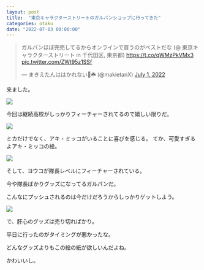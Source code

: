 ```yaml
---
layout: post
title:  "東京キャラクターストリートのガルパンショップに行ってきた"
categories: otaku
date: "2022-07-03 00:00:00"
---
```


<blockquote class="twitter-tweet tw-align-center"><p lang="ja" dir="ltr">ガルパンほぼ完売してるからオンラインで買うのがベストだな (@ 東京キャラクターストリート in 千代田区, 東京都) <a href="https://t.co/qWMzPkVMx3">https://t.co/qWMzPkVMx3</a> <a href="https://t.co/ZWt95z1SSf">pic.twitter.com/ZWt95z1SSf</a></p>&mdash; まきえたんははかれない🥦☘️ (@makietanX) <a href="https://twitter.com/makietanX/status/1542781874979962881?ref_src=twsrc%5Etfw">July 1, 2022</a></blockquote> <script async src="https://platform.twitter.com/widgets.js" charset="utf-8"></script>

来ました。


<div class="trim">
  <div class="trim__item">
    <a href="{{ site.url }}/assets/images/2022-07-02-report/16-18-05.png">
      <img class="one" src="{{ site.url }}/assets/thumbnail/2022-07-02-report/16-18-05.png">
    </a>
  </div>
</div>


今回は継続高校がしっかりフィーチャーされてるので嬉しい限りだ。


<div class="trim">
  <div class="trim__item">
    <a href="{{ site.url }}/assets/images/2022-07-02-report/16-21-22.png">
      <img class="one" src="{{ site.url }}/assets/thumbnail/2022-07-02-report/16-21-22.png">
    </a>
  </div>
</div>


ミカだけでなく、アキ・ミッコがいることに喜びを感じる。
てか、可愛すぎるよアキ・ミッコの絵。


<div class="trim">
  <div class="trim__item">
    <a href="{{ site.url }}/assets/images/2022-07-02-report/16-21-11.png">
      <img class="one" src="{{ site.url }}/assets/thumbnail/2022-07-02-report/16-21-11.png">
    </a>
  </div>
</div>


そして、ヨウコが隊長レベルにフィーチャーされている。

今や隊長ばかりグッズになってるガルパンだ。

こんなにプッシュされるのは今だけだろうからしっかりゲットしよう。


<div class="trim">
  <div class="trim__item">
    <a href="{{ site.url }}/assets/images/2022-07-02-report/16-19-50.png">
      <img class="one" src="{{ site.url }}/assets/thumbnail/2022-07-02-report/16-19-50.png">
    </a>
  </div>
</div>


で、肝心のグッズは売り切ればかり。

平日に行ったのがタイミングが悪かったな。

どんなグッズよりもこの絵の紙が欲しいんだよね。

かわいいし。

